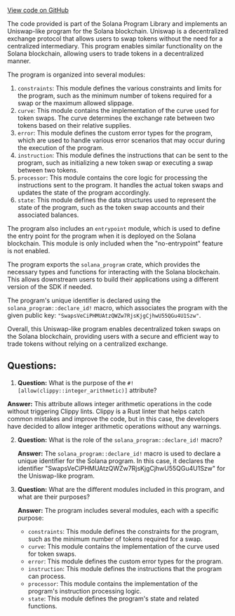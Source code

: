 [View code on GitHub](https://github.com/solana-labs/solana-program-library/token-swap/program/src/lib.rs)

The code provided is part of the Solana Program Library and implements an Uniswap-like program for the Solana blockchain. Uniswap is a decentralized exchange protocol that allows users to swap tokens without the need for a centralized intermediary. This program enables similar functionality on the Solana blockchain, allowing users to trade tokens in a decentralized manner.

The program is organized into several modules:

1. `constraints`: This module defines the various constraints and limits for the program, such as the minimum number of tokens required for a swap or the maximum allowed slippage.
2. `curve`: This module contains the implementation of the curve used for token swaps. The curve determines the exchange rate between two tokens based on their relative supplies.
3. `error`: This module defines the custom error types for the program, which are used to handle various error scenarios that may occur during the execution of the program.
4. `instruction`: This module defines the instructions that can be sent to the program, such as initializing a new token swap or executing a swap between two tokens.
5. `processor`: This module contains the core logic for processing the instructions sent to the program. It handles the actual token swaps and updates the state of the program accordingly.
6. `state`: This module defines the data structures used to represent the state of the program, such as the token swap accounts and their associated balances.

The program also includes an `entrypoint` module, which is used to define the entry point for the program when it is deployed on the Solana blockchain. This module is only included when the "no-entrypoint" feature is not enabled.

The program exports the `solana_program` crate, which provides the necessary types and functions for interacting with the Solana blockchain. This allows downstream users to build their applications using a different version of the SDK if needed.

The program's unique identifier is declared using the `solana_program::declare_id!` macro, which associates the program with the given public key: `"SwapsVeCiPHMUAtzQWZw7RjsKjgCjhwU55QGu4U1Szw"`.

Overall, this Uniswap-like program enables decentralized token swaps on the Solana blockchain, providing users with a secure and efficient way to trade tokens without relying on a centralized exchange.
## Questions: 
 1. **Question:** What is the purpose of the `#![allow(clippy::integer_arithmetic)]` attribute?

   **Answer:** This attribute allows integer arithmetic operations in the code without triggering Clippy lints. Clippy is a Rust linter that helps catch common mistakes and improve the code, but in this case, the developers have decided to allow integer arithmetic operations without any warnings.

2. **Question:** What is the role of the `solana_program::declare_id!` macro?

   **Answer:** The `solana_program::declare_id!` macro is used to declare a unique identifier for the Solana program. In this case, it declares the identifier "SwapsVeCiPHMUAtzQWZw7RjsKjgCjhwU55QGu4U1Szw" for the Uniswap-like program.

3. **Question:** What are the different modules included in this program, and what are their purposes?

   **Answer:** The program includes several modules, each with a specific purpose:
   - `constraints`: This module defines the constraints for the program, such as the minimum number of tokens required for a swap.
   - `curve`: This module contains the implementation of the curve used for token swaps.
   - `error`: This module defines the custom error types for the program.
   - `instruction`: This module defines the instructions that the program can process.
   - `processor`: This module contains the implementation of the program's instruction processing logic.
   - `state`: This module defines the program's state and related functions.